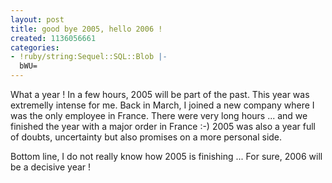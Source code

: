 ```yaml
---
layout: post
title: good bye 2005, hello 2006 !
created: 1136056661
categories:
- !ruby/string:Sequel::SQL::Blob |-
  bWU=
---
```

What a year !
In a few hours, 2005 will be part of the past.
This year was extremelly intense for me. Back in March, I joined a new company where I was the only employee in France.
There were very long hours ... and we finished the year with a major order in France :-)
2005 was also a year full of doubts, uncertainty but also promises on a more personal side.

Bottom line, I do not really know how 2005 is finishing ...
For sure, 2006 will be a decisive year !
